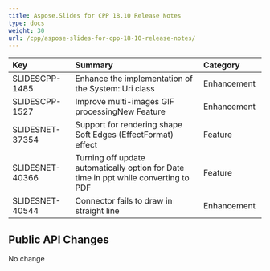 ```yaml
---
title: Aspose.Slides for CPP 18.10 Release Notes
type: docs
weight: 30
url: /cpp/aspose-slides-for-cpp-18-10-release-notes/
---
```


|**Key**|**Summary**|**Category**|
| :- | :- | :- |
|SLIDESCPP-1485|Enhance the implementation of the System::Uri class|Enhancement |
|SLIDESCPP-1527|Improve multi-images GIF processingNew Feature|Enhancement |
|SLIDESNET-37354|Support for rendering shape Soft Edges (EffectFormat) effect|Feature|
|SLIDESNET-40366|Turning off update automatically option for Date time in ppt while converting to PDF|Feature |
|SLIDESNET-40544|Connector fails to draw in straight line|Enhancement |
## **Public API Changes**


No change
